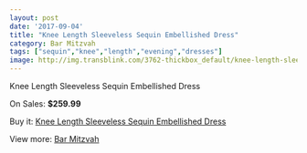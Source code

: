 ```yaml
---
layout: post
date: '2017-09-04'
title: "Knee Length Sleeveless Sequin Embellished Dress"
category: Bar Mitzvah
tags: ["sequin","knee","length","evening","dresses"]
image: http://img.transblink.com/3762-thickbox_default/knee-length-sleeveless-sequin-embellished-dress.jpg
---
```

Knee Length Sleeveless Sequin Embellished Dress

On Sales: **$259.99**
<a href="https://www.transblink.com/en/bar-mitzvah/1196-knee-length-sleeveless-sequin-embellished-dress.html"><amp-img layout="responsive" width="600" height="600" src="//img.transblink.com/3762-thickbox_default/knee-length-sleeveless-sequin-embellished-dress.jpg" alt="Knee Length Sleeveless Sequin Embellished Dress 0" /></a>
<a href="https://www.transblink.com/en/bar-mitzvah/1196-knee-length-sleeveless-sequin-embellished-dress.html"><amp-img layout="responsive" width="600" height="600" src="//img.transblink.com/3764-thickbox_default/knee-length-sleeveless-sequin-embellished-dress.jpg" alt="Knee Length Sleeveless Sequin Embellished Dress 1" /></a>
<a href="https://www.transblink.com/en/bar-mitzvah/1196-knee-length-sleeveless-sequin-embellished-dress.html"><amp-img layout="responsive" width="600" height="600" src="//img.transblink.com/3763-thickbox_default/knee-length-sleeveless-sequin-embellished-dress.jpg" alt="Knee Length Sleeveless Sequin Embellished Dress 2" /></a>

Buy it: [Knee Length Sleeveless Sequin Embellished Dress](https://www.transblink.com/en/bar-mitzvah/1196-knee-length-sleeveless-sequin-embellished-dress.html "Knee Length Sleeveless Sequin Embellished Dress")

View more: [Bar Mitzvah](https://www.transblink.com/en/2-bar-mitzvah "Bar Mitzvah")